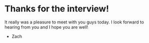 # Thanks for the interview!

It really was a pleasure to meet with you guys today. I look forward to hearing from you and I hope you are well!

- Zach
